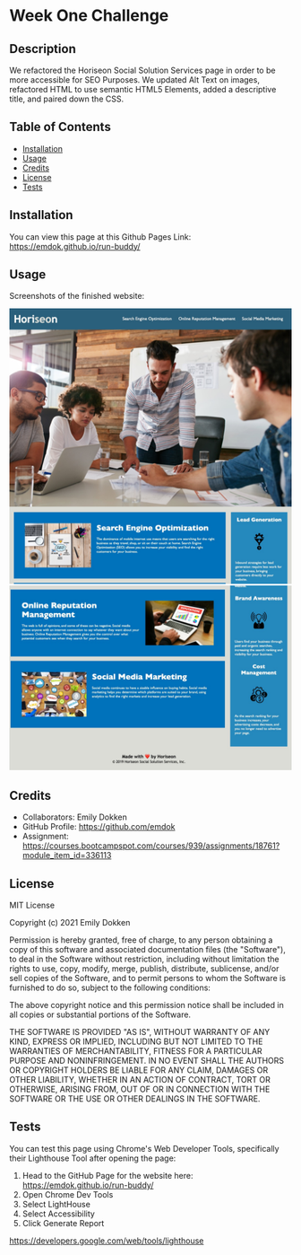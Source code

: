 # Week One Challenge
## Description

We refactored the Horiseon Social Solution Services page in order to be more accessible for SEO Purposes. We updated Alt Text on images, refactored HTML to use semantic HTML5 Elements, added a descriptive title, and paired down the CSS.

## Table of Contents

- [Installation](#installation)
- [Usage](#usage)
- [Credits](#credits)
- [License](#license)
- [Tests](#tests)

## Installation

You can view this page at this Github Pages Link: https://emdok.github.io/run-buddy/ 

## Usage

Screenshots of the finished website:

![Screenshot of top of Website](./assets/images/screenshot-1.jpg)
![Screenshot of top of Website](./assets/images/screenshot-2.jpg)

## Credits

- Collaborators: Emily Dokken 
- GitHub Profile: https://github.com/emdok
- Assignment: https://courses.bootcampspot.com/courses/939/assignments/18761?module_item_id=336113 

## License

MIT License

Copyright (c) 2021 Emily Dokken

Permission is hereby granted, free of charge, to any person obtaining a copy
of this software and associated documentation files (the "Software"), to deal
in the Software without restriction, including without limitation the rights
to use, copy, modify, merge, publish, distribute, sublicense, and/or sell
copies of the Software, and to permit persons to whom the Software is
furnished to do so, subject to the following conditions:

The above copyright notice and this permission notice shall be included in all
copies or substantial portions of the Software.

THE SOFTWARE IS PROVIDED "AS IS", WITHOUT WARRANTY OF ANY KIND, EXPRESS OR
IMPLIED, INCLUDING BUT NOT LIMITED TO THE WARRANTIES OF MERCHANTABILITY,
FITNESS FOR A PARTICULAR PURPOSE AND NONINFRINGEMENT. IN NO EVENT SHALL THE
AUTHORS OR COPYRIGHT HOLDERS BE LIABLE FOR ANY CLAIM, DAMAGES OR OTHER
LIABILITY, WHETHER IN AN ACTION OF CONTRACT, TORT OR OTHERWISE, ARISING FROM,
OUT OF OR IN CONNECTION WITH THE SOFTWARE OR THE USE OR OTHER DEALINGS IN THE
SOFTWARE.

## Tests

You can test this page using Chrome's Web Developer Tools, specifically their Lighthouse Tool after opening the page:

1. Head to the GitHub Page for the website here: https://emdok.github.io/run-buddy/ 
2. Open Chrome Dev Tools
3. Select LightHouse
4. Select Accessibility
5. Click Generate Report

https://developers.google.com/web/tools/lighthouse 